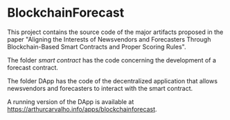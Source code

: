 # BlockchainForecast

This project contains the source code of the major artifacts proposed in the paper "Aligning the Interests of Newsvendors and Forecasters Through Blockchain-Based Smart Contracts and Proper Scoring Rules".

The folder *smart contract* has the code concerning the development of a forecast contract.

The folder DApp has the code of the decentralized application that allows newsvendors and forecasters to interact with the smart contract.

A running version of the DApp is available at https://arthurcarvalho.info/apps/blockchainforecast.

